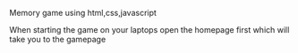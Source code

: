 Memory game using html,css,javascript

When starting the game on your laptops open the homepage first which will take you to the gamepage

